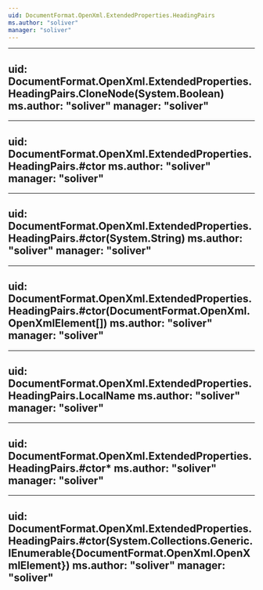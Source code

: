 ```yaml
---
uid: DocumentFormat.OpenXml.ExtendedProperties.HeadingPairs
ms.author: "soliver"
manager: "soliver"
---
```


---
uid: DocumentFormat.OpenXml.ExtendedProperties.HeadingPairs.CloneNode(System.Boolean)
ms.author: "soliver"
manager: "soliver"
---

---
uid: DocumentFormat.OpenXml.ExtendedProperties.HeadingPairs.#ctor
ms.author: "soliver"
manager: "soliver"
---

---
uid: DocumentFormat.OpenXml.ExtendedProperties.HeadingPairs.#ctor(System.String)
ms.author: "soliver"
manager: "soliver"
---

---
uid: DocumentFormat.OpenXml.ExtendedProperties.HeadingPairs.#ctor(DocumentFormat.OpenXml.OpenXmlElement[])
ms.author: "soliver"
manager: "soliver"
---

---
uid: DocumentFormat.OpenXml.ExtendedProperties.HeadingPairs.LocalName
ms.author: "soliver"
manager: "soliver"
---

---
uid: DocumentFormat.OpenXml.ExtendedProperties.HeadingPairs.#ctor*
ms.author: "soliver"
manager: "soliver"
---

---
uid: DocumentFormat.OpenXml.ExtendedProperties.HeadingPairs.#ctor(System.Collections.Generic.IEnumerable{DocumentFormat.OpenXml.OpenXmlElement})
ms.author: "soliver"
manager: "soliver"
---
